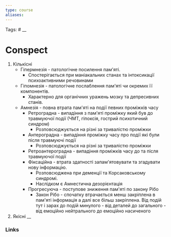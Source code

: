```yaml
---
type: course
aliases:
---
```

Tags: #
__
# Conspect
1. Кількісні
	- Гіпермнезія - патологічне посилення пам'яті. 
		- Спостерігається при маніакальних станах та інтоксикації психоактивними речовинами
	- Гіпомнезія - патологічне послаблення пам'яті чи окремих її компонентів. 
		- Характерно для органічних уражень мозку та депресивних станів.
	- Амнезія - повна втрата пам'яті на події певних проміжків часу
		- Ретроградна - випадіння з пам'яті проміжку який був до травмуючої події (ЧМТ, гіпоксія, гострий психотичний синдром)
			- Розповсюджується на різні за тривалістю проміжки
		- Антероградна -  випадіння проміжку часу про події які були після травмуючі події
			- Розповсюджується на різні за тривалістю проміжки
		- Ретроантероградна - випадіння проміжків часу до та після травмуючої події
		- Фіксаційна - втрата здатності запам'ятовувати та згадувати нову інформацію.
			- Розповсюджена при деменції та Корсаковському синдромі.
			- Наслідком є Амнестична дезорієнтація
		- Прогресуюча - поступове зниження пам'яті по закону Рібо
			- Закон Рібо - спочатку втрачається менш закріплена в пам'яті інформація а далі все більш закріплена. Від подій тут і зарах до подій минулого - від деталей до загального - від емоційно нейтрального до емоційно насиченого
2. Якісні
__
### Links


